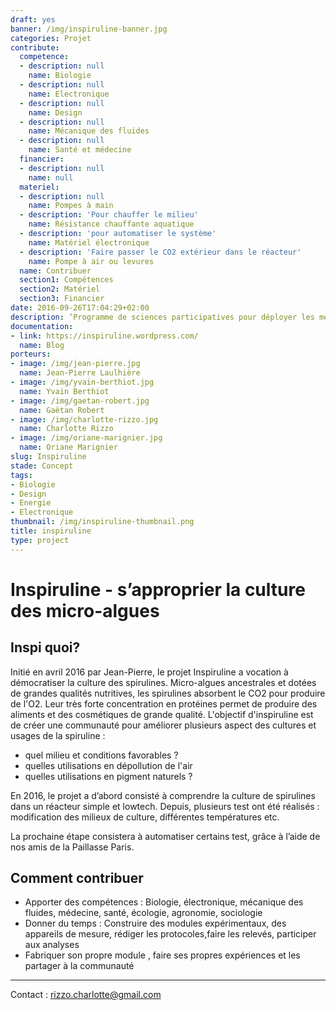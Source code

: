 ```yaml
---
draft: yes
banner: /img/inspiruline-banner.jpg
categories: Projet
contribute:
  competence:
  - description: null
    name: Biologie
  - description: null
    name: Electronique
  - description: null
    name: Design
  - description: null
    name: Mécanique des fluides
  - description: null
    name: Santé et médecine
  financier:
  - description: null
    name: null
  materiel:
  - description: null
    name: Pompes à main
  - description: 'Pour chauffer le milieu'
    name: Résistance chauffante aquatique
  - description: 'pour automatiser le système'
    name: Matériel électronique
  - description: 'Faire passer le CO2 extérieur dans le réacteur'
    name: Pompe à air ou levures
  name: Contribuer
  section1: Compétences
  section2: Matériel
  section3: Financier
date: 2016-09-26T17:04:29+02:00
description: ‘Programme de sciences participatives pour déployer les méthodes de culture de la spiruline’
documentation:
- link: https://inspiruline.wordpress.com/
  name: Blog
porteurs:
- image: /img/jean-pierre.jpg
  name: Jean-Pierre Laulhière
- image: /img/yvain-berthiot.jpg
  name: Yvain Berthiot
- image: /img/gaetan-robert.jpg
  name: Gaëtan Robert
- image: /img/charlotte-rizzo.jpg
  name: Charlotte Rizzo
- image: /img/oriane-marignier.jpg
  name: Oriane Marignier
slug: Inspiruline
stade: Concept
tags:
- Biologie
- Design
- Energie
- Electronique
thumbnail: /img/inspiruline-thumbnail.png
title: inspiruline
type: project
---
```


# Inspiruline - s’approprier la culture des micro-algues

## Inspi quoi?
Initié en avril 2016 par Jean-Pierre, le projet Inspiruline a vocation à démocratiser la culture des spirulines. Micro-algues ancestrales et dotées de grandes qualités nutritives, les spirulines absorbent le CO2 pour produire de l'O2. Leur très forte concentration en protéines permet de produire des aliments et des cosmétiques de grande qualité. L'objectif d'inspiruline est de créer une communauté pour améliorer plusieurs aspect des cultures et usages de la spiruline : 

- quel milieu et conditions favorables ? 
- quelles utilisations en dépollution de l'air
- quelles utilisations en pigment naturels ?  


En 2016, le projet a d’abord consisté à comprendre la culture de spirulines dans un réacteur simple et lowtech. Depuis, plusieurs test ont été réalisés : modification des milieux de culture, différentes températures etc. 

La prochaine étape consistera à automatiser certains test, grâce à l’aide de nos amis de la Paillasse Paris.  

## Comment contribuer  

- Apporter des compétences : Biologie, électronique, mécanique des fluides, médecine, santé, écologie, agronomie, sociologie
- Donner du temps : Construire des modules expérimentaux, des appareils de mesure, rédiger les protocoles,faire les relevés, participer aux analyses
- Fabriquer son propre module , faire ses propres expériences et les partager à la communauté

-------
Contact : rizzo.charlotte@gmail.com

 
